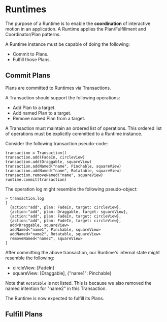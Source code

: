 # Runtimes

The purpose of a Runtime is to enable the **coordination** of interactive motion in an application. A Runtime applies the Plan/Fulfillment and Coordinator/Plan patterns.

A Runtime instance must be capable of doing the following:

- Commit to Plans.
- Fulfill those Plans.

## Commit Plans

Plans are committed to Runtimes via Transactions.

A Transaction should support the following operations:

- Add Plan to a target.
- Add named Plan to a target.
- Remove named Plan from a target.

A Transaction must maintain an ordered list of operations. This ordered list of operations must be explicitly committed to a Runtime instance.

Consider the following transaction pseudo-code:

    transaction = Transaction()
    transaction.add(FadeIn, circleView)
    transaction.add(Draggable, squareView)
    transaction.addNamed("name", Pinchable, squareView)
    transaction.addNamed("name", Rotatable, squareView)
    transaction.removeNamed("name", squareView)
    runtime.commit(transaction)

The operation log might resemble the following pseudo-object:

    > transaction.log
    [
      {action:"add", plan: FadeIn, target: circleView},
      {action:"add", plan: Draggable, target: squareView},
      {action:"add", plan: FadeIn, target: circleView},
      {action:"add", plan: FadeIn, target: circleView},
      add<Draggable, squareView>
      addNamed<"name1", Pinchable, squareView>
      addNamed<"name2", Rotatable, squareView>
      removeNamed<"name2", squareView>
    ]

After committing the above transaction, our Runtime's internal state might resemble the following:

- circleView: [FadeIn]
- squareView: [Draggable], {"name1": Pinchable}

Note that `Rotatable` is not listed. This is because we also removed the named intention for "name2" in this Transaction.

The Runtime is now expected to fulfill its Plans.

## Fulfill Plans

